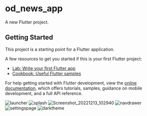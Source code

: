 # od_news_app

A new Flutter project.

## Getting Started

This project is a starting point for a Flutter application.

A few resources to get you started if this is your first Flutter project:

- [Lab: Write your first Flutter app](https://docs.flutter.dev/get-started/codelab)
- [Cookbook: Useful Flutter samples](https://docs.flutter.dev/cookbook)

For help getting started with Flutter development, view the
[online documentation](https://docs.flutter.dev/), which offers tutorials,
samples, guidance on mobile development, and a full API reference.

![launcher](https://user-images.githubusercontent.com/77547082/207256543-c9b09f9b-123d-4163-af0c-d401bc1dd4a4.png)
![splash](https://user-images.githubusercontent.com/77547082/207256569-79546649-fcd1-4b98-a8b0-7fbd5d5274a3.png)
![Screenshot_20221213_102940](https://user-images.githubusercontent.com/77547082/207256595-cb86378f-0706-46ea-ab1b-a81d5e44e87d.png)
![navdrawer](https://user-images.githubusercontent.com/77547082/207256681-bffb0a53-e08e-4657-8ed0-efc86623eec3.png)
![settingspage](https://user-images.githubusercontent.com/77547082/207256686-0331c25e-ae82-498b-9d57-9524194870b3.png)
![darktheme](https://user-images.githubusercontent.com/77547082/207256699-f3f32dc1-feb3-4309-9d34-fd89368c4051.png)
